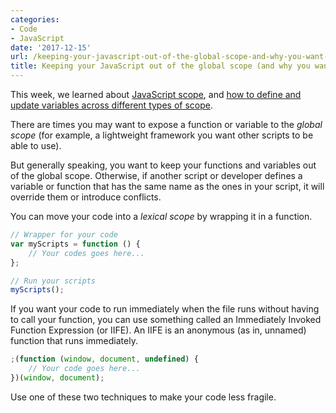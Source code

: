 ```yaml
---
categories:
- Code
- JavaScript
date: '2017-12-15'
url: /keeping-your-javascript-out-of-the-global-scope-and-why-you-want-to/
title: Keeping your JavaScript out of the global scope (and why you want to)
---
```


This week, we learned about [JavaScript scope](/scope-in-javascript/), and [how to define and update variables across different types of scope](/defining-and-updating-javascript-variables-in-different-scopes/).

There are times you may want to expose a function or variable to the *global scope* (for example, a lightweight framework you want other scripts to be able to use).

But generally speaking, you want to keep your functions and variables out of the global scope. Otherwise, if another script or developer defines a variable or function that has the same name as the ones in your script, it will override them or introduce conflicts.

You can move your code into a *lexical scope* by wrapping it in a function.

```javascript
// Wrapper for your code
var myScripts = function () {
	// Your codes goes here...
};

// Run your scripts
myScripts();
```

If you want your code to run immediately when the file runs without having to call your function, you can use something called an Immediately Invoked Function Expression (or IIFE). An IIFE is an anonymous (as in, unnamed) function that runs immediately.

```javascript
;(function (window, document, undefined) {
	// Your code goes here...
})(window, document);
```

Use one of these two techniques to make your code less fragile.